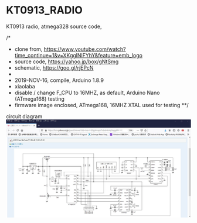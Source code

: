 # KT0913_RADIO
KT0913 radio, atmega328 source code,   


/*  
 * clone from, https://www.youtube.com/watch?time_continue=1&v=XKgglNlFYhY&feature=emb_logo  
 * source code, https://yahoo.jp/box/gNtSmg  
 * schematic, https://goo.gl/rjEPcN   
 * 
 * 2019-NOV-16, compile, Arduino 1.8.9  
 * xiaolaba  
 * disable / change F_CPU to 16MHZ, as default, Arduino Nano (ATmega168) testing  
 * firmware image enclosed, ATmega168, 16MHZ XTAL used for testing
 **/

circuit diagram
![ATmega328_KT0913_schematic.JPG](ATmega328_KT0913_schematic.JPG)


